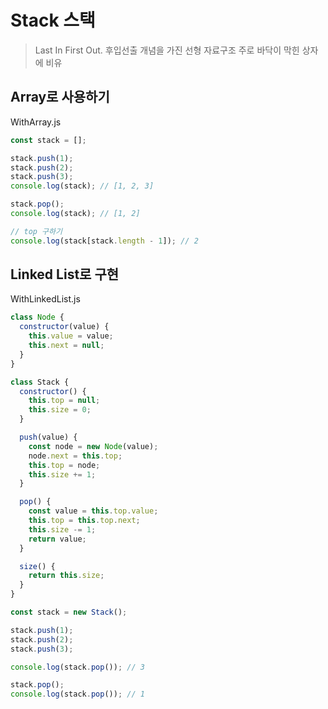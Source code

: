 # Stack 스택

> Last In First Out. 후입선출 개념을 가진 선형 자료구조
> 주로 바닥이 막힌 상자에 비유

## Array로 사용하기

WithArray.js

```javascript
const stack = [];

stack.push(1);
stack.push(2);
stack.push(3);
console.log(stack); // [1, 2, 3]

stack.pop();
console.log(stack); // [1, 2]

// top 구하기
console.log(stack[stack.length - 1]); // 2
```

## Linked List로 구현

WithLinkedList.js

```javascript
class Node {
  constructor(value) {
    this.value = value;
    this.next = null;
  }
}

class Stack {
  constructor() {
    this.top = null;
    this.size = 0;
  }

  push(value) {
    const node = new Node(value);
    node.next = this.top;
    this.top = node;
    this.size += 1;
  }

  pop() {
    const value = this.top.value;
    this.top = this.top.next;
    this.size -= 1;
    return value;
  }

  size() {
    return this.size;
  }
}

const stack = new Stack();

stack.push(1);
stack.push(2);
stack.push(3);

console.log(stack.pop()); // 3

stack.pop();
console.log(stack.pop()); // 1
```
